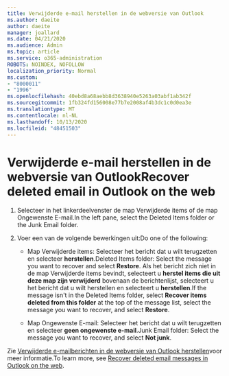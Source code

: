 ```yaml
---
title: Verwijderde e-mail herstellen in de webversie van Outlook
ms.author: daeite
author: daeite
manager: joallard
ms.date: 04/21/2020
ms.audience: Admin
ms.topic: article
ms.service: o365-administration
ROBOTS: NOINDEX, NOFOLLOW
localization_priority: Normal
ms.custom:
- "8000011"
- "1996"
ms.openlocfilehash: 40ebd8a68aebb8d3638940e5263a03abf1ab342f
ms.sourcegitcommit: 1fb324fd156008e77b7e2008af4b3dc1c0d0ea3e
ms.translationtype: MT
ms.contentlocale: nl-NL
ms.lasthandoff: 10/13/2020
ms.locfileid: "48451503"
---
```

# <a name="recover-deleted-email-in-outlook-on-the-web"></a><span data-ttu-id="fb733-102">Verwijderde e-mail herstellen in de webversie van Outlook</span><span class="sxs-lookup"><span data-stu-id="fb733-102">Recover deleted email in Outlook on the web</span></span>

1. <span data-ttu-id="fb733-103">Selecteer in het linkerdeelvenster de map Verwijderde items of de map Ongewenste E-mail.</span><span class="sxs-lookup"><span data-stu-id="fb733-103">In the left pane, select the Deleted Items folder or the Junk Email folder.</span></span>

2. <span data-ttu-id="fb733-104">Voer een van de volgende bewerkingen uit:</span><span class="sxs-lookup"><span data-stu-id="fb733-104">Do one of the following:</span></span>

    - <span data-ttu-id="fb733-105">Map Verwijderde items: Selecteer het bericht dat u wilt terugzetten en selecteer **herstellen**.</span><span class="sxs-lookup"><span data-stu-id="fb733-105">Deleted Items folder: Select the message you want to recover and select **Restore**.</span></span> <span data-ttu-id="fb733-106">Als het bericht zich niet in de map Verwijderde items bevindt, selecteert u **herstel items die uit deze map zijn verwijderd** bovenaan de berichtenlijst, selecteert u het bericht dat u wilt herstellen en selecteert u **herstellen**.</span><span class="sxs-lookup"><span data-stu-id="fb733-106">If the message isn't in the Deleted Items folder, select **Recover items deleted from this folder** at the top of the message list, select the message you want to recover, and select **Restore**.</span></span>

    - <span data-ttu-id="fb733-107">Map Ongewenste E-mail: Selecteer het bericht dat u wilt terugzetten en selecteer **geen ongewenste e-mail**.</span><span class="sxs-lookup"><span data-stu-id="fb733-107">Junk Email folder: Select the message you want to recover, and select **Not junk**.</span></span>

<span data-ttu-id="fb733-108">Zie [Verwijderde e-mailberichten in de webversie van Outlook herstellen](https://support.office.com/article/a8ca78ac-4721-4066-95dd-571842e9fb11)voor meer informatie.</span><span class="sxs-lookup"><span data-stu-id="fb733-108">To learn more, see [Recover deleted email messages in Outlook on the web](https://support.office.com/article/a8ca78ac-4721-4066-95dd-571842e9fb11).</span></span>
